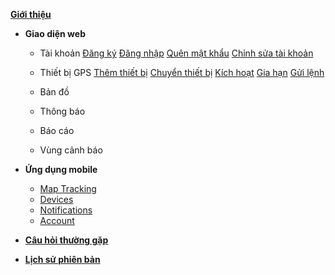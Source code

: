 [**Giới thiệu** ](vi/modules/get-started/)
- **Giao diện web**
  - Tài khoản
     [Đăng ký](vi/modules/web-interface/users/registration/)
     [Đăng nhập](vi/modules/web-interface/users/login/)
     [Quên mật khẩu](vi/modules/web-interface/users/forget-password/)
     [Chỉnh sửa tài khoản](vi/modules/web-interface/users/edit-password/)
  - Thiết bị GPS
       [Thêm thiết bị](vi/modules/web-interface/devices/add-device/)
       [Chuyển thiết bị](vi/modules/web-interface/users/move-device/)
       [Kích hoạt](vi/modules/web-interface/devices/activated/)
       [Gia hạn](vi/modules/web-interface/devices/extend/)
       [Gửi lệnh](vi/modules/web-interface/devices/send-orders/)      
       
  - Bản đồ  
  - Thông báo
  - Báo cáo
  - Vùng cảnh báo

- **Ứng dụng mobile**
    - [Map Tracking](vi/modules/mobile-apps/map/)
    - [Devices](vi/modules/mobile-apps/devices/)
    - [Notifications](vi/modules/mobile-apps/notifications/)
    - [Account](vi/modules/mobile-apps/account/)

- [**Câu hỏi thường gặp**](vi/modules/faq/)
- [**Lịch sử phiên bản**](vi/CHANGELOG)
